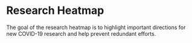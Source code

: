 # Research Heatmap

The goal of the research heatmap is to highlight important directions for new COVID-19 research and help prevent redundant efforts.
